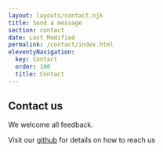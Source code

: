 ```yaml
---
layout: layouts/contact.njk
title: Send a message
section: contact
date: Last Modified
permalink: /contact/index.html
eleventyNavigation:
  key: Contact
  order: 100
  title: Contact
---
```


## Contact us


We welcome all feedback.


Visit our [github](https://github.com/kintegrate/homepage/blob/main/CONTRIBUTING.md) for details on how to reach us